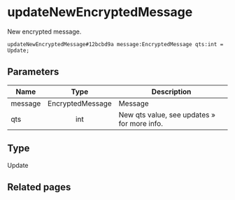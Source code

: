 # updateNewEncryptedMessage
New encrypted message.

```
updateNewEncryptedMessage#12bcbd9a message:EncryptedMessage qts:int = Update;
```

## Parameters
| Name | Type | Description |
| ---- | :----: | ----------- |
| message | EncryptedMessage | Message |
| qts | int | New qts value, see updates » for more info. |


## Type
Update

## Related pages

